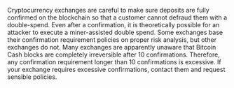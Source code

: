 Cryptocurrency exchanges are careful to make sure deposits are fully confirmed on the blockchain so that a customer cannot defraud them with a double-spend. Even after a confirmation, it is theoretically possible for an attacker to execute a miner-assisted double spend. Some exchanges base their confirmation requirement policies on proper risk analysis, but other exchanges do not. Many exchanges are apparently unaware that Bitcoin Cash blocks are completely irreversible after 10 confirmations. Therefore, any confirmation requirement longer than 10 confirmations is excessive. If your exchange requires excessive confirmations, contact them and request sensible policies.